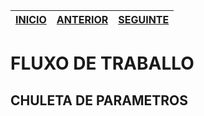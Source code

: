 | [INICIO](./README.md)|[ANTERIOR](./01_CONFIG_MV.md)          | [SEGUINTE](./03_CLIENTE.md)  |
| ------------- |:-------------:| -----:|


# FLUXO DE TRABALLO
## CHULETA DE PARAMETROS
